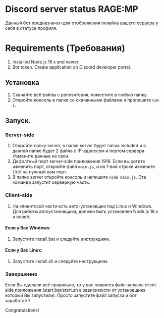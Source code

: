 # Discord server status RAGE:MP

Данный бот предназначен для отображения онлайна вашего сервера у себя в статусе профиля.

# Requirements (Требования)
1. Installed Node.js 16.x and newer.
2. Bot token. Create application on Discord developer portal.

## Установка
1. Скачайте всё файлы с репозитория, поместите в любую папку.
2. Откройте консоль в папке со скачанными файлами и пропишите ``npm i``.

## Запуск.
### Server-side
1. Откройте папку server, в папке server будет папка included и в данной папке будет 2 файла с IP-адрессом и портом сервера. Измените данные на свои.
2. Дефолтный порт server-side приложения 1919. Если вы хотите изменить порт, откройте файл ``main.js``, и на 1-вой строке измените `1919` на нужный вам порт.
3. В папке server откройте консоль и напишите `node main.js`. Эта команда запустит серверную часть.

### Client-side
1. На клиентской части есть авто-установщик под Linux и Windows. Для работы автоустановщика, должен быть установлен Node.js 16.x и новеё.
#### Если у Вас Windows:
1. Запустите install.bat и следуйте инструкциям.
#### Если у Вас Linux:
1. Запустите install.sh и следуйте инструкциям.

### Завершение
Если Вы сделали всё правильно, то у вас появится файл запуска client-side приложения (start.bat/start.sh в зависимости от установщика который Вы запустили).
Просто запустите файл запуска и бот заработает!

Congratulations!
